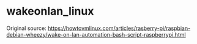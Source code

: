 # wakeonlan_linux
Original source: https://howtovmlinux.com/articles/rasberry-pi/raspbian-debian-wheezy/wake-on-lan-automation-bash-script-raspberrypi.html
